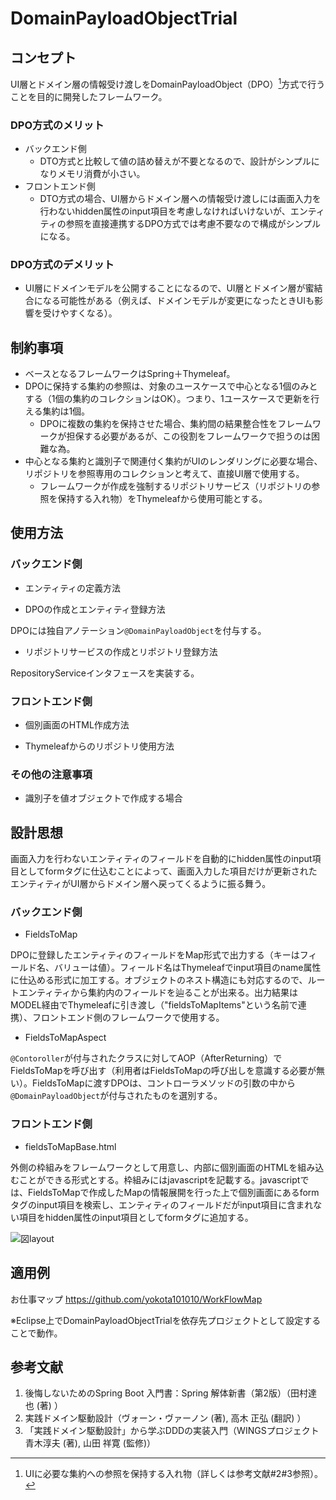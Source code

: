 # DomainPayloadObjectTrial

## コンセプト

UI層とドメイン層の情報受け渡しをDomainPayloadObject（DPO）[^1]方式で行うことを目的に開発したフレームワーク。

### DPO方式のメリット

- バックエンド側
  - DTO方式と比較して値の詰め替えが不要となるので、設計がシンプルになりメモリ消費が小さい。
- フロントエンド側
  - DTO方式の場合、UI層からドメイン層への情報受け渡しには画面入力を行わないhidden属性のinput項目を考慮しなければいけないが、エンティティの参照を直接連携するDPO方式では考慮不要なので構成がシンプルになる。

### DPO方式のデメリット

- UI層にドメインモデルを公開することになるので、UI層とドメイン層が蜜結合になる可能性がある（例えば、ドメインモデルが変更になったときUIも影響を受けやすくなる）。

[^1]:UIに必要な集約への参照を保持する入れ物（詳しくは参考文献#2#3参照）。

## 制約事項

- ベースとなるフレームワークはSpring＋Thymeleaf。
- DPOに保持する集約の参照は、対象のユースケースで中心となる1個のみとする（1個の集約のコレクションはOK）。つまり、1ユースケースで更新を行える集約は1個。
  - DPOに複数の集約を保持させた場合、集約間の結果整合性をフレームワークが担保する必要があるが、この役割をフレームワークで担うのは困難な為。
- 中心となる集約と識別子で関連付く集約がUIのレンダリングに必要な場合、リポジトリを参照専用のコレクションと考えて、直接UI層で使用する。
  - フレームワークが作成を強制するリポジトリサービス（リポジトリの参照を保持する入れ物）をThymeleafから使用可能とする。

## 使用方法

### バックエンド側

- エンティティの定義方法

- DPOの作成とエンティティ登録方法

DPOには独自アノテーション`@DomainPayloadObject`を付与する。

- リポジトリサービスの作成とリポジトリ登録方法

RepositoryServiceインタフェースを実装する。

### フロントエンド側

- 個別画面のHTML作成方法

- Thymeleafからのリポジトリ使用方法

### その他の注意事項

- 識別子を値オブジェクトで作成する場合

## 設計思想

画面入力を行わないエンティティのフィールドを自動的にhidden属性のinput項目としてformタグに仕込むことによって、画面入力した項目だけが更新されたエンティティがUI層からドメイン層へ戻ってくるように振る舞う。

### バックエンド側

- FieldsToMap

DPOに登録したエンティティのフィールドをMap形式で出力する（キーはフィールド名、バリューは値）。フィールド名はThymeleafでinput項目のname属性に仕込める形式に加工する。オブジェクトのネスト構造にも対応するので、ルートエンティティから集約内のフィールドを辿ることが出来る。出力結果はMODEL経由でThymeleafに引き渡し（"fieldsToMapItems"という名前で連携）、フロントエンド側のフレームワークで使用する。

- FieldsToMapAspect

`@Contoroller`が付与されたクラスに対してAOP（AfterReturning）でFieldsToMapを呼び出す（利用者はFieldsToMapの呼び出しを意識する必要が無い）。FieldsToMapに渡すDPOは、コントローラメソッドの引数の中から`@DomainPayloadObject`が付与されたものを選別する。

### フロントエンド側

- fieldsToMapBase.html

外側の枠組みをフレームワークとして用意し、内部に個別画面のHTMLを組み込むことができる形式とする。枠組みにはjavascriptを記載する。javascriptでは、FieldsToMapで作成したMapの情報展開を行った上で個別画面にあるformタグのinput項目を検索し、エンティティのフィールドだがinput項目に含まれない項目をhidden属性のinput項目としてformタグに追加する。

![図layout](https://user-images.githubusercontent.com/49588152/171330705-1d3c40f0-c565-4f21-996e-73825b65de3f.jpg)

## 適用例

お仕事マップ
https://github.com/yokota101010/WorkFlowMap

※Eclipse上でDomainPayloadObjectTrialを依存先プロジェクトとして設定することで動作。

## 参考文献
1. 後悔しないためのSpring Boot 入門書：Spring 解体新書（第2版）（田村達也 (著) ）
1. 実践ドメイン駆動設計（ヴォーン・ヴァーノン (著), 高木 正弘 (翻訳) ）
1. 「実践ドメイン駆動設計」から学ぶDDDの実装入門（WINGSプロジェクト 青木淳夫 (著), 山田 祥寛 (監修)）
